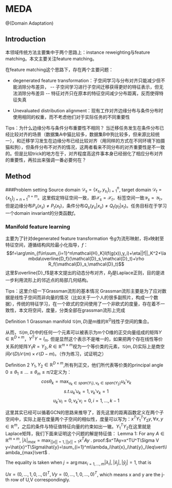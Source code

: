 # MEDA
@(Domain Adaptation)

## Introduction
本领域传统方法主要集中于两个思路上：instance reweighting与feature matching。本文主要关注feature matching。

在feature matching这个思路下，存在两个主要问题：
- degenerated feature transformation：子空间学习与分布对齐只能减少但不能消除分布差异，
-- 子空间学习进行子空间迁移获得更好的特征表示，但无法消除分布差异
-- 特征对齐只在原本的特征空间减少分布距离，反而使得特征失真

- Unevaluated distribution alignment：现有工作对齐边缘分布与条件分布时使用相同的权重，而不考虑他们对于实际任务的不同重要性

Tips：为什么边缘分布与条件分布重要性不相同？
当迁移任务发生在条件分布已经比较对齐的场景（数据集A中猫比较多，数据集B中狗比较多，但来源比较统一），和迁移学习发生在边缘分布已经比较对齐（用同样的方式在不同环境下拍摄猫和狗），但条件分布不对齐的情况，这两者看来不同分布的对齐重要性是不一致的。但是比较trick的地方在于，对齐程度高这件事本身已经弱化了相应分布对齐的重要性，再拉出来强调一番必要何在？

## Method
###Problem setting
Source domain $\mathcal{D}_s=\{x_{s_i},y_{s_i}\}_{i=1}^n$, target domain $\mathcal{D}_t=\{x_{t_j}\}_{j=n+1}^{n+m}$。这里假定特征空间一致，即$\mathcal{X}_s=\mathcal{X}_t$，标签空间一致$\mathcal{Y}_s=\mathcal{Y}_t$，但是边缘分布$P_s(x_s)\neq P_t(x_t)$，条件分布$Q_s(y_s|x_s)\neq Q_t(y_t|x_t)$。任务目标在于学习一个domain invariant的分类函数$f$。


### Manifold feature learning
主要为了针对degenerated feature transformation
令$g$为流形映射，将$x$映射至特征空间，遵循结构风险最小化指导，$f$：
$$f=\arg\min_{f\in\sum_{i=1}^n\mathcal{H}_K}l(f(g(x)),y_i)+\eta||f||_K^2+\lambda\overline{D_f}(\mathcal{D}_s,\mathcal{D}_t)+\rho R_f(\mathcal{D}_s,\mathcal{D}_t)$$
这里$\overline{D}_f$是本文提出的动态分布对齐，$R_f$是Laplace正则，目的是进一步利用流形上的邻近点的局部几何结构。

Tips：这里介绍一下Grassman流形的基本情况
Grassman流形主要是为了应对数据是线性子空间而非向量的情况（比如关于一个人的很多副照片，构成一个数据），传统的特征学习，在一个欧式的空间使用了一个非欧式的度量，存在着不一致性，本文将空间，度量，分类全部在grassman流形上完成

Definition 1 Grassman manifold $\mathcal{G}(m,D)$是m维的$\mathbb{R}^D$线性子空间的集合。

从而，$\mathcal{G}(m,D)$中的任何一个元素可以被表示为m个D维的正交向量组成的矩阵$Y\in\mathbb{R}^{D\times m}$，$Y^TY=I_m$. 但是显然这个表示不是唯一的，如果把两个存在线性等价关系的矩阵$Y_1R=Y_2,R\in\mathbb{R}^{m\times m}$视为一个等价类的元素，$\mathcal{G}(m,D)$实际上是商空间$\mathcal{O}(D)/\mathcal{O}(m)\times\mathcal{O}(D-m)$。（作为练习，试证明之）

Definition 2 $Y_1,Y_2\in \mathbb{R}^{D\times m}$,所有列正交，他们所代表等价类的principal angle $0\leq\theta_1\leq...\leq\theta_m\leq\pi/2$定义为：
$$cos\theta_k=\max_{u_k\in span(Y_1),v_k\in span(Y_2)}u_k'v_k$$
$$s.t. u_k'u_k=1,v_k'v_k=1$$
$$u_k'u_i=0,v_k'v_i=0,i=1,...,k-1$$

这里其实已经可以循着GCN的思路来推导了，首先这里的距离函数定义在两个子空间中，实际上是在度量两个子空间的相似性，度量可以写为：$x^TY_1^TY_2y,\forall x,y\in\mathbb{R}^m$，之后的条件与特征值特征向量的约束如出一辙。$Y_1^TY_2$在这里就是Laplace矩阵，我们下面来证明这个问题的解是特征值：
Lemma 1: For any $A\in\mathbb{R}^{m\times m}$,  $\vert\lambda\vert_{max}=\max_{||x||=1,||y||=1}x^TAy$ .
proof:$x^TAy=x^TU^T\Sigma V y=\hat{x}^T\Sigma\hat{y}=\sum_{i=1}^m\lambda_i\hat{x}_i\hat{y}_i\leq\vert\lambda_{max}\vert$ . 

The equality is taken when $j=\arg\max_{i=1,...,m}\vert\lambda_i\vert,\vert\hat{x}_j\vert,\vert\hat{y}_j\vert=1$, that is 

$Ux=(0,...,1,0,..,0)^T,Vy=(0,...,1,0,...,0)^T$, which means x and y are the j-th row of U,V correspondingly.
